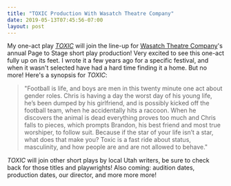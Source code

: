 ```yaml
---
title: "TOXIC Production With Wasatch Theatre Company"
date: 2019-05-13T07:45:56-07:00
layout: post
---
```


My one-act play [*TOXIC*](https://newplayexchange.org/plays/123895/toxic) will join the line-up for [Wasatch Theatre Company](https://www.wasatchtheatre.org/)'s annual Page to Stage short play production! Very excited to see this one-act fully up on its feet. I wrote it a few years ago for a specific festival, and when it wasn't selected have had a hard time finding it a home. But no more! Here's a synopsis for *TOXIC*:

>"Football is life, and boys are men in this twenty minute one act about gender roles. Chris is having a day the worst day of his young life, he’s been dumped by his girlfriend, and is possibly kicked off the football team, when he accidentally hits a raccoon. When he discovers the animal is dead everything proves too much and Chris falls to pieces, which prompts Brandon, his best friend and most true worshiper, to follow suit. Because if the star of your life isn’t a star, what does that make you? Toxic is a fast ride about status, masculinity, and how people are and are not allowed to behave."

*TOXIC* will join other short plays by local Utah writers, be sure to check back for those titles and playwrights! Also coming: audition dates, production dates, our director, and more more more! 
